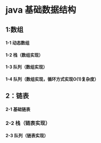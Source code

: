 # java 基础数据结构


## 1:数组

#### 1-1 动态数组


#### 1-2 栈（数组实现）


#### 1-3 队列（数组实现）


#### 1-4 队列（数组实现，循环方式实现O(1)复杂度）


## 2：链表

#### 2-1 基础链表


### 2-2 栈（链表实现）


#### 2-3 队列（链表实现）
